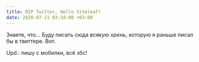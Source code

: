 ```yaml
---
title: RIP Twitter, Hello Siteleaf!
date: 2020-07-21 03:34:00 +03:00
---
```


Знаете, что… Буду писать сюда _всякую хрень_, которую я раньше писал бы в твиттере. Вот.

Upd.: пишу с мобилки, всё збс!
